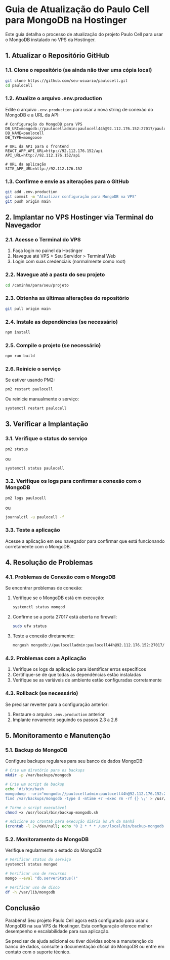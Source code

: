 # Guia de Atualização do Paulo Cell para MongoDB na Hostinger

Este guia detalha o processo de atualização do projeto Paulo Cell para usar o MongoDB instalado no VPS da Hostinger.

## 1. Atualizar o Repositório GitHub

### 1.1. Clone o repositório (se ainda não tiver uma cópia local)

```bash
git clone https://github.com/seu-usuario/paulocell.git
cd paulocell
```

### 1.2. Atualize o arquivo .env.production

Edite o arquivo `.env.production` para usar a nova string de conexão do MongoDB e a URL da API:

```
# Configuração do MongoDB para VPS
DB_URI=mongodb://paulocelladmin:paulocell44h@92.112.176.152:27017/paulocell
DB_NAME=paulocell
DB_TYPE=mongoose

# URL da API para o frontend
REACT_APP_API_URL=http://92.112.176.152/api
API_URL=http://92.112.176.152/api

# URL da aplicação
SITE_APP_URL=http://92.112.176.152
```

### 1.3. Confirme e envie as alterações para o GitHub

```bash
git add .env.production
git commit -m "Atualizar configuração para MongoDB na VPS"
git push origin main
```

## 2. Implantar no VPS Hostinger via Terminal do Navegador

### 2.1. Acesse o Terminal do VPS

1. Faça login no painel da Hostinger
2. Navegue até VPS > Seu Servidor > Terminal Web
3. Login com suas credenciais (normalmente como root)

### 2.2. Navegue até a pasta do seu projeto

```bash
cd /caminho/para/seu/projeto
```

### 2.3. Obtenha as últimas alterações do repositório

```bash
git pull origin main
```

### 2.4. Instale as dependências (se necessário)

```bash
npm install
```

### 2.5. Compile o projeto (se necessário)

```bash
npm run build
```

### 2.6. Reinicie o serviço

Se estiver usando PM2:

```bash
pm2 restart paulocell
```

Ou reinicie manualmente o serviço:

```bash
systemctl restart paulocell
```

## 3. Verificar a Implantação

### 3.1. Verifique o status do serviço

```bash
pm2 status
```

ou

```bash
systemctl status paulocell
```

### 3.2. Verifique os logs para confirmar a conexão com o MongoDB

```bash
pm2 logs paulocell
```

ou

```bash
journalctl -u paulocell -f
```

### 3.3. Teste a aplicação

Acesse a aplicação em seu navegador para confirmar que está funcionando corretamente com o MongoDB.

## 4. Resolução de Problemas

### 4.1. Problemas de Conexão com o MongoDB

Se encontrar problemas de conexão:

1. Verifique se o MongoDB está em execução:
   ```bash
   systemctl status mongod
   ```

2. Confirme se a porta 27017 está aberta no firewall:
   ```bash
   sudo ufw status
   ```

3. Teste a conexão diretamente:
   ```bash
   mongosh mongodb://paulocelladmin:paulocell44h@92.112.176.152:27017/paulocell
   ```

### 4.2. Problemas com a Aplicação

1. Verifique os logs da aplicação para identificar erros específicos
2. Certifique-se de que todas as dependências estão instaladas
3. Verifique se as variáveis de ambiente estão configuradas corretamente

### 4.3. Rollback (se necessário)

Se precisar reverter para a configuração anterior:

1. Restaure o arquivo `.env.production` anterior
2. Implante novamente seguindo os passos 2.3 a 2.6

## 5. Monitoramento e Manutenção

### 5.1. Backup do MongoDB

Configure backups regulares para seu banco de dados MongoDB:

```bash
# Crie um diretório para os backups
mkdir -p /var/backups/mongodb

# Crie um script de backup
echo '#!/bin/bash
mongodump --uri="mongodb://paulocelladmin:paulocell44h@92.112.176.152:27017/paulocell" --out=/var/backups/mongodb/$(date +"%Y-%m-%d")
find /var/backups/mongodb -type d -mtime +7 -exec rm -rf {} \;' > /usr/local/bin/backup-mongodb.sh

# Torne o script executável
chmod +x /usr/local/bin/backup-mongodb.sh

# Adicione ao crontab para execução diária às 2h da manhã
(crontab -l 2>/dev/null; echo "0 2 * * * /usr/local/bin/backup-mongodb.sh") | crontab -
```

### 5.2. Monitoramento do MongoDB

Verifique regularmente o estado do MongoDB:

```bash
# Verificar status do serviço
systemctl status mongod

# Verificar uso de recursos
mongo --eval "db.serverStatus()"

# Verificar uso de disco
df -h /var/lib/mongodb
```

## Conclusão

Parabéns! Seu projeto Paulo Cell agora está configurado para usar o MongoDB na sua VPS da Hostinger. Esta configuração oferece melhor desempenho e escalabilidade para sua aplicação.

Se precisar de ajuda adicional ou tiver dúvidas sobre a manutenção do banco de dados, consulte a documentação oficial do MongoDB ou entre em contato com o suporte técnico. 